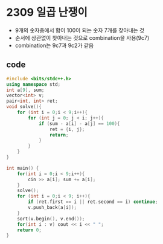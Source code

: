 # 2309 일곱 난쟁이
- 9개의 숫자중에서 합이 100이 되는 숫자 7개를 찾아내는 것
- 순서에 상관없이 찾아내는 것으로 combination을 사용(9c7)
- combination는 9c7과 9c2가 같음

## code
```cpp
#include <bits/stdc++.h>
using namespace std;
int a[9], sum;
vector<int> v;
pair<int, int> ret;
void solve(){
    for (int i = 0;i < 9;i++){
        for (int j = 0; j < i; j++){
            if (sum - a[i] - a[j] == 100){
                ret = {i, j};
                return;
            }
        }
    }
}

int main() {
    for(int i = 0;i < 9;i++){
        cin >> a[i]; sum += a[i];
    }
    solve();
    for (int i = 0;i < 9; i++){
        if (ret.first == i || ret.second == i) continue;
        v.push_back(a[i]);
    }
    sort(v.begin(), v.end());
    for(int i : v) cout << i << " ";
    return 0;
}
```
